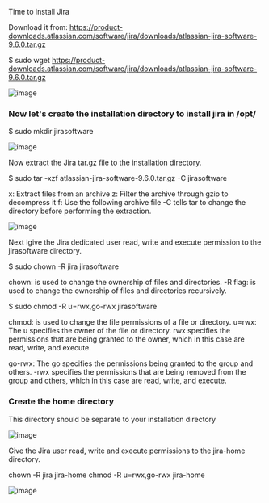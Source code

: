 Time to install Jira

Download it from:
https://product-downloads.atlassian.com/software/jira/downloads/atlassian-jira-software-9.6.0.tar.gz

$ sudo wget https://product-downloads.atlassian.com/software/jira/downloads/atlassian-jira-software-9.6.0.tar.gz

![image](https://user-images.githubusercontent.com/45543969/221382403-959705b4-7d5d-41c1-aba5-33e88e6d53e4.png)

<h3>Now let's create the installation directory to install jira in /opt/</h3>

$  sudo mkdir jirasoftware

![image](https://user-images.githubusercontent.com/45543969/221387218-ed0ced11-7e7f-4a33-9766-3a8cc4e3e581.png)

Now extract the Jira tar.gz file to the installation directory.

$ sudo tar -xzf atlassian-jira-software-9.6.0.tar.gz -C jirasoftware 

x: Extract files from an archive
z: Filter the archive through gzip to decompress it
f: Use the following archive file
-C tells tar to change the directory before performing the extraction.  

![image](https://user-images.githubusercontent.com/45543969/221387808-d620b8a6-0b47-4fcc-ba39-1560954b65cc.png)

Next Igive the Jira dedicated user read, write and execute permission to the jirasoftware directory.

$ sudo chown -R jira jirasoftware

chown: is used to change the ownership of files and directories.
-R flag: is used to change the ownership of files and directories recursively.

$ sudo chmod -R u=rwx,go-rwx jirasoftware

chmod: is used to change the file permissions of a file or directory.
u=rwx: The u specifies the owner of the file or directory. rwx specifies the permissions 
that are being granted to the owner, which in this case are read, write, and execute.

go-rwx: The go specifies the permissions being granted to the group and others. -rwx specifies 
the permissions that are being removed from the group and others, which in this case are read,
write, and execute.

<h3>Create the home directory</h3>

This directory should be separate to your installation directory

![image](https://user-images.githubusercontent.com/45543969/221395531-e76b37cc-34b5-4c80-88ff-345f34062dc5.png)

Give the Jira user read, write and execute permissions to the jira-home directory.

chown -R jira jira-home
chmod -R u=rwx,go-rwx jira-home

![image](https://user-images.githubusercontent.com/45543969/221395666-f69182e3-f680-4c86-af1a-9f7b8d2fb66b.png)









